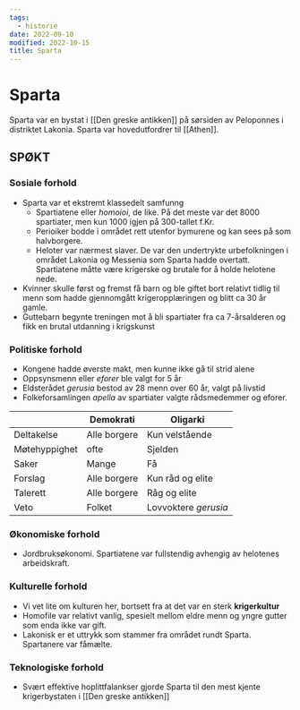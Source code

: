 ```yaml
---
tags:
  - historie
date: 2022-09-10
modified: 2022-10-15
title: Sparta
---
```

# Sparta
Sparta var en bystat i [[Den greske antikken]] på sørsiden av Peloponnes i distriktet Lakonia. Sparta var hovedutfordrer til [[Athen]].

## SPØKT
### Sosiale forhold
- Sparta var et ekstremt klassedelt samfunng
	- Spartiatene eller *homoioi*, de like. På det meste var det 8000 spartiater, men kun 1000 igjen på 300-tallet f.Kr.
	- Perioiker bodde i området rett utenfor bymurene og kan sees på som halvborgere.
	- Heloter var nærmest slaver. De var den undertrykte urbefolkningen i området Lakonia og Messenia som Sparta hadde overtatt. Spartiatene måtte være krigerske og brutale for å holde helotene nede.
- Kvinner skulle først og fremst få barn og ble giftet bort relativt tidlig til menn som hadde gjennomgått krigeropplæringen og blitt ca 30 år gamle.
- Guttebarn begynte treningen mot å bli spartiater fra ca 7-årsalderen og fikk en brutal utdanning i krigskunst
### Politiske forhold
- Kongene hadde øverste makt, men kunne ikke gå til strid alene
- Oppsynsmenn eller *eforer* ble valgt for 5 år
- Eldsterådet *gerusia* bestod av 28 menn over 60 år, valgt på livstid
- Folkeforsamlingen *apella* av spartiater valgte rådsmedemmer og eforer.

|               | Demokrati    | Oligarki             |
| ------------- | ------------ | -------------------- |
| Deltakelse    | Alle borgere | Kun velstående       |
| Møtehyppighet | ofte         | Sjelden              |
| Saker         | Mange        | Få                   |
| Forslag       | Alle borgere | Kun råd og elite     |
| Talerett      | Alle borgere | Råg og elite         |
| Veto          | Folket       | Lovvoktere *gerusia* |

### Økonomiske forhold
- Jordbruksøkonomi. Spartiatene var fullstendig avhengig av helotenes arbeidskraft.
### Kulturelle forhold
- Vi vet lite om kulturen her, bortsett fra at det var en sterk **krigerkultur**
- Homofile var relativt vanlig, spesielt mellom eldre menn og yngre gutter som enda ikke var gift.
- Lakonisk er et uttrykk som stammer fra området rundt Sparta. Spartanere var fåmælte.
### Teknologiske forhold
- Svært effektive hoplittfalankser gjorde Sparta til den mest kjente krigerbystaten i [[Den greske antikken]]
